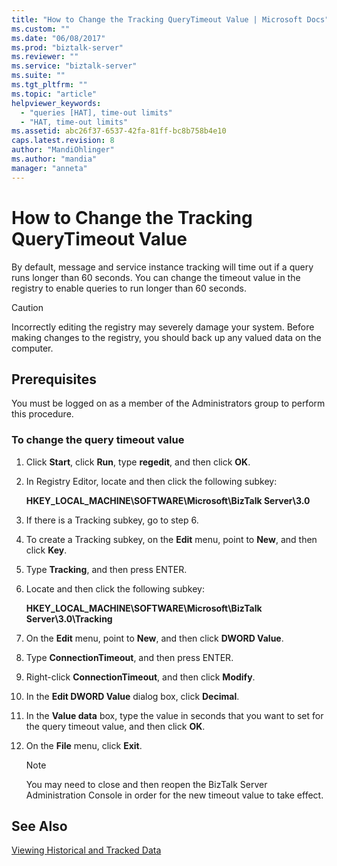 ```yaml
---
title: "How to Change the Tracking QueryTimeout Value | Microsoft Docs"
ms.custom: ""
ms.date: "06/08/2017"
ms.prod: "biztalk-server"
ms.reviewer: ""
ms.service: "biztalk-server"
ms.suite: ""
ms.tgt_pltfrm: ""
ms.topic: "article"
helpviewer_keywords: 
  - "queries [HAT], time-out limits"
  - "HAT, time-out limits"
ms.assetid: abc26f37-6537-42fa-81ff-bc8b758b4e10
caps.latest.revision: 8
author: "MandiOhlinger"
ms.author: "mandia"
manager: "anneta"
---
```

# How to Change the Tracking QueryTimeout Value
By default, message and service instance tracking will time out if a query runs longer than 60 seconds. You can change the timeout value in the registry to enable queries to run longer than 60 seconds.  
  
> [!CAUTION]
>  Incorrectly editing the registry may severely damage your system. Before making changes to the registry, you should back up any valued data on the computer.  
  
## Prerequisites  
 You must be logged on as a member of the Administrators group to perform this procedure.  
  
### To change the query timeout value  
  
1.  Click **Start**, click **Run**, type **regedit**, and then click **OK**.  
  
2.  In Registry Editor, locate and then click the following subkey:  
  
     **HKEY_LOCAL_MACHINE\SOFTWARE\Microsoft\BizTalk Server\3.0**  
  
3.  If there is a Tracking subkey, go to step 6.  
  
4.  To create a Tracking subkey, on the **Edit** menu, point to **New**, and then click **Key**.  
  
5.  Type **Tracking**, and then press ENTER.  
  
6.  Locate and then click the following subkey:  
  
     **HKEY_LOCAL_MACHINE\SOFTWARE\Microsoft\BizTalk Server\3.0\Tracking**  
  
7.  On the **Edit** menu, point to **New**, and then click **DWORD Value**.  
  
8.  Type **ConnectionTimeout**, and then press ENTER.  
  
9. Right-click **ConnectionTimeout**, and then click **Modify**.  
  
10. In the **Edit DWORD Value** dialog box, click **Decimal**.  
  
11. In the **Value data** box, type the value in seconds that you want to set for the query timeout value, and then click **OK**.  
  
12. On the **File** menu, click **Exit**.  
  
    > [!NOTE]
    >  You may need to close and then reopen the BizTalk Server Administration Console in order for the new timeout value to take effect.  
  
## See Also  
 [Viewing Historical and Tracked Data](../core/viewing-historical-and-tracked-data.md)